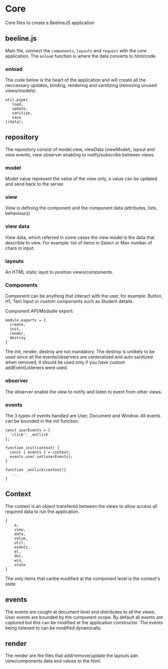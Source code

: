 # Core
Core files to create a BeelineJS application

## beeline.js
Main file, connect the `components`, `layouts` and `request` with the core application.
The `onload` function is where the data converts to html/code.

### onload
The code below is the heart of the application and will create all the neccessary
updates, binding, rendering and sanitizing (removing unused views/models)


```
util.pipe(
   load,
   update,
   sanitize, 
   save
)(data);
```

## repository
The repository consist of model,view, viewData (viewModel), layout and view events, view observer enabling to notify/subscribe between views.

### model
Model value represent the value of the view only, a value can be updated and send back to the server.

### view
View is defining the component and the component data (attributes, lists, behaviours)

### view data
View data, which referred in some cases the view model is the data that describle to view.
For example: list of items in Select or Max number of chars in input.

### layouts
An HTML static layot to position views/components.

### Components
Component can be anything that interact with the user, for example: Button, H1, Text Input or custom components such as Student details.

Component API/Modudle export:
```
module.exports = {
  create,
  init,
  render,
  destroy
}
```

The init, render, destroy are not mandatory.
The destroy is unlikely to be used since all the events/observers are centeralized and auto sanitized when removed, 
it should be used only if you have custom addEventListeners were used.


### observer
The observer enable the view to notify and listen to event from other views.

### events
The 3 types of events handled are User, Document and Window.
All events can be bounded in the init funciton:

```
const userEvents = {
  'click': _onClick
};

function init(context) {
  const { events } = context;
  events.user.set(userEvents);
}

function _onClick(context){
   ...
}
```

## Context
The context is an object transfered between the views to allow access all required data to run the application.
```
{
    e,
    view,
    data,
    value,
    util,
    events,
    el,
    doc,
    win,
    state
}
```


The only items that canbe modified at the component level is the context's state

## events
The events are cought at document level and distributes to all the views.
User events are bounded by the component scope.
By default all events are captured but this can be modified at the application constructor.
The events being listened to can be modified dynamically.

## render
The render are the files that add/remove/update the layouts adn view/components data and values to the html.



